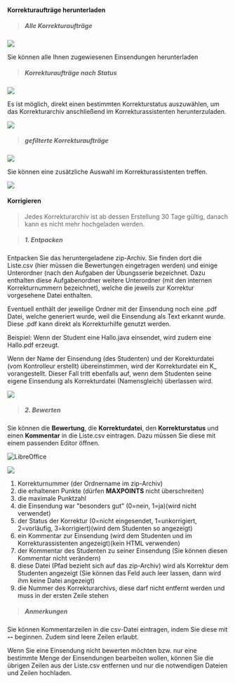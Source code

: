 #### Korrekturaufträge herunterladen ####

> ##### Alle Korrekturaufträge #####

![](pathA.png)

Sie können alle Ihnen zugewiesenen Einsendungen herunterladen

> ##### Korrekturaufträge nach Status #####

![](pathB.png)

Es ist möglich, direkt einen bestimmten Korrekturstatus auszuwählen, um das Korrekturarchiv anschließend im Korrekturassistenten herunterzuladen.

![](pathC.png)


> ##### gefilterte Korrekturaufträge #####

![](pathD.png)

Sie können eine zusätzliche Auswahl im Korrekturassistenten treffen.

![](pathE.png)


#### Korrigieren ####

> Jedes Korrekturarchiv ist ab dessen Erstellung 30 Tage gültig, danach kann es nicht mehr hochgeladen werden.

> ##### 1. Entpacken #####

Entpacken Sie das heruntergeladene zip-Archiv.
Sie finden dort die Liste.csv (hier müssen die Bewertungen eingetragen werden) und einige Unterordner (nach den Aufgaben der Übungsserie bezeichnet. Dazu enthalten diese Aufgabenordner weitere Unterordner (mit den internen Korrekturnummern bezeichnet), welche die jeweils zur Korrektur vorgesehene Datei enthalten.

Eventuell enthält der jeweilige Ordner mit der Einsendung noch eine .pdf Datei, welche generiert wurde, weil die Einsendung als Text erkannt wurde. Diese .pdf kann direkt als Korrekturhilfe genutzt werden.

Beispiel: Wenn der Student eine Hallo.java einsendet, wird zudem eine Hallo.pdf erzeugt.

Wenn der Name der Einsendung (des Studenten) und der Korekturdatei (vom Kontrolleur erstellt) übereinstimmen, wird der Korrekturdatei ein K_ vorangestellt. Dieser Fall tritt ebenfalls auf, wenn dem Studenten seine eigene Einsendung als Korrekturdatei (Namensgleich) überlassen wird.

![](sampleB.png)

> ##### 2. Bewerten #####

Sie können die **Bewertung**, die **Korrekturdatei**, den **Korrekturstatus** und einen **Kommentar** in die Liste.csv eintragen. Dazu müssen Sie diese mit einem passenden Editor öffnen.

![](libreA.png "LibreOffice")

![](libreB.png)

1. Korrekturnummer (der Ordnername im zip-Archiv)
2. die erhaltenen Punkte (dürfen **MAXPOINTS** nicht überschreiten)
3. die maximale Punktzahl
4. die Einsendung war "besonders gut" (0=nein, 1=ja)(wird nicht verwendet)
5. der Status der Korrektur (0=nicht eingesendet, 1=unkorrigiert, 2=vorläufig, 3=korrigiert)(wird dem Studenten so angezeigt)
6. ein Kommentar zur Einsendung (wird dem Studenten und im Korrekturassistenten angezeigt)(kein HTML verwenden)
7. der Kommentar des Studenten zu seiner Einsendung (Sie können diesen Kommentar nicht verändern)
8. diese Datei (Pfad bezieht sich auf das zip-Archiv) wird als Korrektur dem Studenten angezeigt (Sie können das Feld auch leer lassen, dann wird ihm keine Datei angezeigt)
9. die Nummer des Korrekturarchivs, diese darf nicht entfernt werden und muss in der ersten Zeile stehen

> ##### Anmerkungen #####

Sie können Kommentarzeilen in die csv-Datei eintragen, indem Sie diese mit **--** beginnen. Zudem sind leere Zeilen erlaubt.

Wenn Sie eine Einsendung nicht bewerten möchten bzw. nur eine bestimmte Menge der Einsendungen bearbeiten wollen, können Sie die übrigen Zeilen aus der Liste.csv entfernen und nur die notwendigen Dateien und Zeilen hochladen.